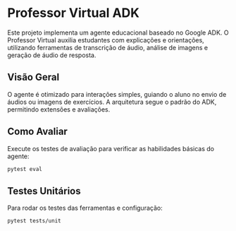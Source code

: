 # Professor Virtual ADK

Este projeto implementa um agente educacional baseado no Google ADK. O Professor Virtual auxilia estudantes com explicações e orientações, utilizando ferramentas de transcrição de áudio, análise de imagens e geração de áudio de resposta.

## Visão Geral

O agente é otimizado para interações simples, guiando o aluno no envio de áudios ou imagens de exercícios. A arquitetura segue o padrão do ADK, permitindo extensões e avaliações.

## Como Avaliar

Execute os testes de avaliação para verificar as habilidades básicas do agente:

```bash
pytest eval
```

## Testes Unitários

Para rodar os testes das ferramentas e configuração:

```bash
pytest tests/unit


```
